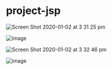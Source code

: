# project-jsp
![Screen Shot 2020-01-02 at 3 31 25 pm](https://user-images.githubusercontent.com/29784915/71652913-09f9a280-2d75-11ea-95f3-df77b688bb96.png)

![image](https://user-images.githubusercontent.com/29784915/71653057-24804b80-2d76-11ea-97e9-c587973ff76d.png)


![Screen Shot 2020-01-02 at 3 32 46 pm](https://user-images.githubusercontent.com/29784915/71652930-34e3f680-2d75-11ea-8a8b-e28db76ee849.png)

![image](https://user-images.githubusercontent.com/29784915/71653003-c5bad200-2d75-11ea-8492-e0e457b08ba5.png)
